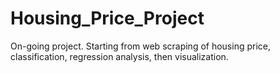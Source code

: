 # Housing_Price_Project
On-going project. Starting from web scraping of housing price, classification, regression analysis, then visualization. 
